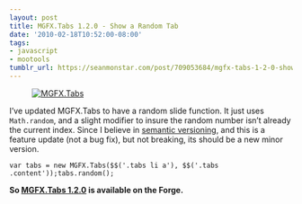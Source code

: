 ```yaml
---
layout: post
title: MGFX.Tabs 1.2.0 - Show a Random Tab
date: '2010-02-18T10:52:00-08:00'
tags:
- javascript
- mootools
tumblr_url: https://seanmonstar.com/post/709053684/mgfx-tabs-1-2-0-show-a-random-tab
---
```

[<figure class="tmblr-full" data-orig-height="85" data-orig-width="375"><img src="https://64.media.tumblr.com/3146a6a25457aa6b4eb1ddf3c1fb0d5e/a33eff24964139ab-8d/s540x810/4d6f9e9b8d9c547eae5e5a4162fd76f6906a6078.jpg" alt="MGFX.Tabs" data-orig-height="85" data-orig-width="375"></figure>](http://mootools.net/forge/p/mgfx_tabs)

I’ve updated MGFX.Tabs to have a random slide function. It just uses `Math.random`, and a slight modifier to insure the random number isn’t already the current index. Since I believe in [semantic versioning](http://semver.org/), and this is a feature update (not a bug fix), but not breaking, its should be a new minor version.

    var tabs = new MGFX.Tabs($$('.tabs li a'), $$('.tabs .content'));tabs.random();

**So [MGFX.Tabs 1.2.0](http://mootools.net/forge/p/mgfx_tabs) is available on the Forge.**

